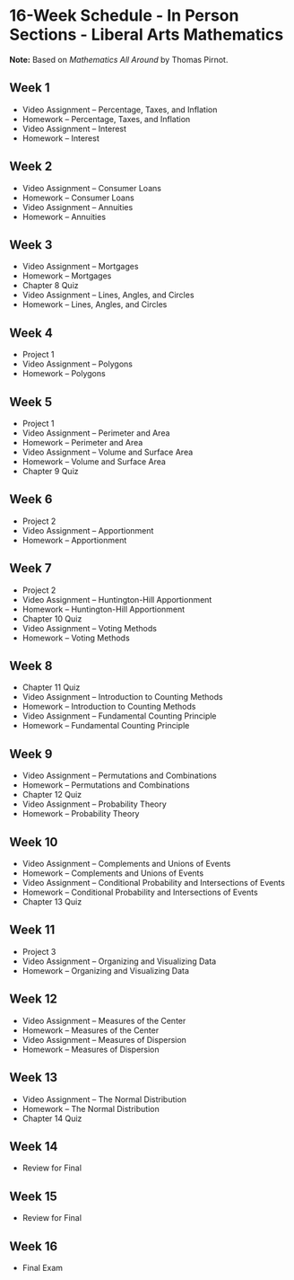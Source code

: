 
# 16-Week Schedule - In Person Sections - Liberal Arts Mathematics

**Note:** Based on *Mathematics All Around* by Thomas Pirnot.

## Week 1
* Video Assignment – Percentage, Taxes, and Inflation
* Homework – Percentage, Taxes, and Inflation
* Video Assignment – Interest
* Homework – Interest

## Week 2
* Video Assignment – Consumer Loans
* Homework – Consumer Loans
* Video Assignment – Annuities
* Homework – Annuities

## Week 3
* Video Assignment – Mortgages
* Homework – Mortgages
* Chapter 8 Quiz
* Video Assignment – Lines, Angles, and Circles
* Homework – Lines, Angles, and Circles

## Week 4
* Project 1
* Video Assignment – Polygons
* Homework – Polygons

## Week 5
* Project 1
* Video Assignment – Perimeter and Area
* Homework – Perimeter and Area
* Video Assignment – Volume and Surface Area
* Homework – Volume and Surface Area
* Chapter 9 Quiz

## Week 6
* Project 2
* Video Assignment – Apportionment
* Homework – Apportionment

## Week 7
* Project 2
* Video Assignment – Huntington-Hill Apportionment
* Homework – Huntington-Hill Apportionment
* Chapter 10 Quiz
* Video Assignment – Voting Methods
* Homework – Voting Methods

## Week 8
* Chapter 11 Quiz
* Video Assignment – Introduction to Counting Methods
* Homework – Introduction to Counting Methods
* Video Assignment – Fundamental Counting Principle
* Homework – Fundamental Counting Principle

## Week 9
* Video Assignment – Permutations and Combinations
* Homework – Permutations and Combinations
* Chapter 12 Quiz
* Video Assignment – Probability Theory
* Homework – Probability Theory

## Week 10
* Video Assignment – Complements and Unions of Events
* Homework – Complements and Unions of Events
* Video Assignment – Conditional Probability and Intersections of Events
* Homework – Conditional Probability and Intersections of Events
* Chapter 13 Quiz

## Week 11
* Project 3
* Video Assignment – Organizing and Visualizing Data
* Homework – Organizing and Visualizing Data

## Week 12
* Video Assignment – Measures of the Center
* Homework – Measures of the Center
* Video Assignment – Measures of Dispersion
* Homework – Measures of Dispersion

## Week 13
* Video Assignment – The Normal Distribution
* Homework – The Normal Distribution
* Chapter 14 Quiz

## Week 14
* Review for Final

## Week 15
* Review for Final

## Week 16
* Final Exam

